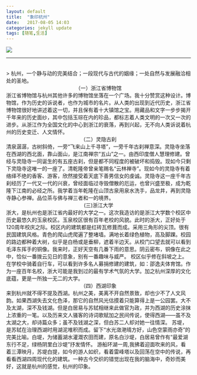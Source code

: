 ```yaml
---
layout: default
title:  "象印杭州"
date:   2017-08-05 14:03
categories: jekyll update
tags: [随笔,生活]
---
```

![](/image/杭州-鸟.jpg)
<hr>
<br>
> 杭州，一个静与动的完美结合；一段现代与古代的姻缘；一处自然与发展融洽相处的圣地。

<center>（一）浙江省博物馆</center>  
浙江省博物馆与杭州其他许多的博物馆坐落在一个广场。我十分赞赏这种设计。博物馆，作为历史的诉说者，也作为城市的名片。从人类的出现到近代历史，浙江省博物馆很好地讲述着这一切，并且保有着十大镇馆之宝。用藏品和文字一步步揭开千年来的历史面纱，其中包括玉琮在内的珍品，都标志着人类文明的一次又一次的进步。从浙江作为全国文化的中心到浙江的衰落，再到兴起，无不向人类诉说着杭州的历史变迁、人文情怀。  
<center>（二）灵隐古刹</center>
清泉潺潺，古树斜倚，一旁“飞来山上千寻塔”，一旁千年古刹禅意深。灵隐寺坐落在西湖的西北面，靠山面山，是江南禅宗“五山”之一。由西印度僧人慧理修建。曾经与灵隐寺一同诞生的有五座古刹，但是都不同程度的被破坏和捣毁。现如今只剩下灵隐寺这唯一的一座了。清乾隆帝曾亲笔赐名“云林禅寺”。现如今的灵隐寺有着络绎不绝的香客、游客，欣然接受着天底下善男信女的虔诚。灵隐寺这一座千年古刹经历了一代又一代的兴衰，曾经面临过寺毁僧散的厄运，也曾兴盛至极，成为乾隆下江南的必经之所。我学着当年乾隆在山顶古泉用泉水洗手，品龙井，再到灵隐寺静心参禅。品位茶与佛与禅三者和一的境界。

<center>(三)浙江大学</center>  
浙大，是杭州也是浙江省内最好的大学之一。这次我造访的是浙江大学数个校区中历史最悠久的玉泉校区。玉泉校区很有百年老校的风貌。此时的浙大，正好处于120周年校庆之际。校区内的建筑都是红砖瓦修葺而成。采用三角形的尖顶。很有民国建筑风格。青色的爬山虎爬遍了整堵墙。满地长着绿色植物，高及脚踝。校园的路边都种着大树，似乎是白杨或是垂柳，遮着半边天。从校门口望去就可以看到毛泽东挥手的铜像。我来时，正好天空有几番下雨的意思。阴云密布，铜像在此之中，恰似一番拨云见日的意象，别有一番趣味与威严。  
校区似乎修在斜坡之上。在学校中骑着自行车，可以看到许多名人募捐修建的建筑，如：邵逸夫体育馆。作为一座百年名校，浙大可能是我到过的最有学术气氛的大学。加之杭州深厚的文化底蕴，更是一所独一无二的大学。  
<center>（四）西湖印象 </center>
来到杭州就不得不提及西湖。杭州之美，美离不开自然景致，却也少不了人文风韵。如果西湖失去文化色泽，那它的自然风光估摸着只能算得上是一公园罢。大不及太湖，深不及钱湖。但是白居易与苏轼相继来此做官为政，并为西湖的历史涂抹上浓重的一笔。以及历来文人骚客的诗词歌赋加之民间传说，使得西湖——虽不及太湖之大，却诗篇众多；虽不及钱湖之深，但白苏二人却对她一往情深。  
苏堤，是苏轼在治理西湖时用湖泥堆积而成。留下“水光潋滟晴方好，山色空蒙雨亦奇”的完美比喻。白堤，为储蓄湖水灌溉农田而建，原名白沙堤，白居易曾作有“最爱湖东行不足，绿杨阴里白沙堤”抒发情怀。
游船环湖一周,我拂着迎面吹来的风，看着三潭映月，苏堤白提，如今的游人如织，看着雷峰塔以及回荡在空中的传说，再看看西湖四周现代化的建筑。一种古今交织的错觉出现在我的脑海中，奇妙而美好，这就是杭州的感觉，杭州的印象。
